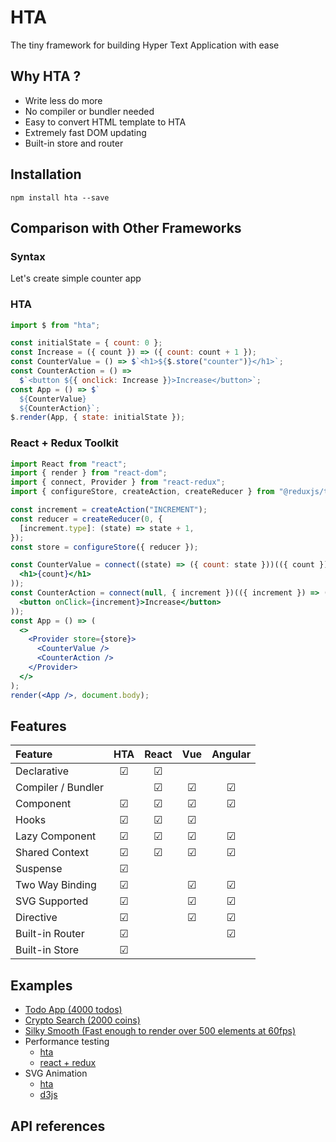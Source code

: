 # HTA

The tiny framework for building Hyper Text Application with ease

## Why HTA ?

- Write less do more
- No compiler or bundler needed
- Easy to convert HTML template to HTA
- Extremely fast DOM updating
- Built-in store and router

## Installation

```
npm install hta --save
```

## Comparison with Other Frameworks

### Syntax

Let's create simple counter app

### HTA

```js
import $ from "hta";

const initialState = { count: 0 };
const Increase = ({ count }) => ({ count: count + 1 });
const CounterValue = () => $`<h1>${$.store("counter")}</h1>`;
const CounterAction = () =>
  $`<button ${{ onclick: Increase }}>Increase</button>`;
const App = () => $`
  ${CounterValue}
  ${CounterAction}`;
$.render(App, { state: initialState });
```

### React + Redux Toolkit

```jsx
import React from "react";
import { render } from "react-dom";
import { connect, Provider } from "react-redux";
import { configureStore, createAction, createReducer } from "@reduxjs/toolkit";

const increment = createAction("INCREMENT");
const reducer = createReducer(0, {
  [increment.type]: (state) => state + 1,
});
const store = configureStore({ reducer });

const CounterValue = connect((state) => ({ count: state }))(({ count }) => (
  <h1>{count}</h1>
));
const CounterAction = connect(null, { increment })(({ increment }) => (
  <button onClick={increment}>Increase</button>
));
const App = () => (
  <>
    <Provider store={store}>
      <CounterValue />
      <CounterAction />
    </Provider>
  </>
);
render(<App />, document.body);
```

## Features

| Feature            |   HTA   |  React  |   Vue   | Angular |
| :----------------- | :-----: | :-----: | :-----: | :-----: |
| Declarative        | &#9745; | &#9745; |         |         |
| Compiler / Bundler |         | &#9745; | &#9745; | &#9745; |
| Component          | &#9745; | &#9745; | &#9745; | &#9745; |
| Hooks              | &#9745; | &#9745; | &#9745; |         |
| Lazy Component     | &#9745; | &#9745; | &#9745; | &#9745; |
| Shared Context     | &#9745; | &#9745; | &#9745; | &#9745; |
| Suspense           | &#9745; |         |         |         |
| Two Way Binding    | &#9745; |         | &#9745; | &#9745; |
| SVG Supported      | &#9745; |         | &#9745; | &#9745; |
| Directive          | &#9745; |         | &#9745; | &#9745; |
| Built-in Router    | &#9745; |         |         | &#9745; |
| Built-in Store     | &#9745; |         |         |         |

## Examples

- [Todo App (4000 todos)](https://codesandbox.io/s/hta-todo-performance-forked-1xmx5?file=/src/index.js)
- [Crypto Search (2000 coins)](https://codesandbox.io/s/hta-crypto-search-rv39j?file=/src/hta/index.js)
- [Silky Smooth (Fast enough to render over 500 elements at 60fps)](https://codesandbox.io/s/hta-silky-smooth-2-s3l3r?file=/src/index.js)
- Performance testing
  - [hta](https://codesandbox.io/s/hta-v1-performance-b3dou?file=/src/index.js)
  - [react + redux](https://codesandbox.io/s/redux-performance-hbit7)
- SVG Animation
  - [hta](https://codesandbox.io/s/hta-v1-balls-anim-90v1j?file=/src/index.js)
  - [d3js](http://tommykrueger.com/projects/d3tests/performance-test.php)

## API references
